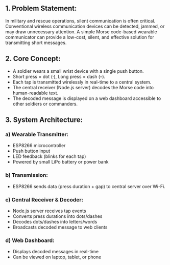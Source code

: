 
## 1. Problem Statement:

 In military and rescue operations, silent communication is often critical.
   Conventional wireless communication devices can be detected, jammed, or may
   draw unnecessary attention. A simple Morse code-based wearable communicator
   can provide a low-cost, silent, and effective solution for transmitting
   short messages.

## 2. Core Concept:
   - A soldier wears a small wrist device with a single push button.
   - Short press = dot (·), Long press = dash (–).
   - Each tap is transmitted wirelessly in real-time to a central system.
   - The central receiver (Node.js server) decodes the Morse code into
     human-readable text.
   - The decoded message is displayed on a web dashboard accessible to other
     soldiers or commanders.

## 3. System Architecture:

### a) Wearable Transmitter:
* ESP8266 microcontroller
* Push button input
* LED feedback (blinks for each tap)
* Powered by small LiPo battery or power bank

### b) Transmission:
* ESP8266 sends data (press duration + gap) to central server over Wi-Fi.

### c) Central Receiver & Decoder:
* Node.js server receives tap events
* Converts press durations into dots/dashes
* Decodes dots/dashes into letters/words
* Broadcasts decoded message to web clients

### d) Web Dashboard:
* Displays decoded messages in real-time
* Can be viewed on laptop, tablet, or phone